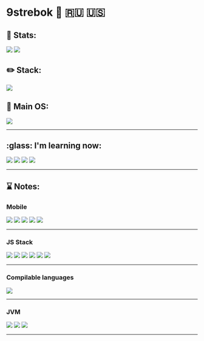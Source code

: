 # 9strebok :metal: :ru: :us:

## :telescope: Stats:

![](https://github-readme-stats.vercel.app/api?username=9strebok&show_icons=true&title_color=212121&text_color=212121&bg_color=f1f1f1&icon_color=212121)
![](https://github-readme-stats.vercel.app/api/top-langs/?username=9strebok&hide=css,html,vim&title_color=212121&text_color=212121&bg_color=f1f1f1&icon_color=212121)

## :pencil2: Stack:
![](https://img.shields.io/badge/Editor-Vim-informational?style=for-the-badge&logo=vim&logoColor=white&color=darkgreen)
[](https://img.shields.io/badge/Language-Python-informational?style=for-the-badge&logo=python&logoColor=white&color=green) 
[](https://img.shields.io/badge/Shell-Bash-informational?style=for-the-badge&logo=gnu-bash&logoColor=white&color=brown) 

## :penguin: Main OS:
![](https://img.shields.io/badge/OS-Linux-informational?style=for-the-badge&logo=linux&logoColor=white&color=black)

---

## :glass: I'm learning now:
![](https://img.shields.io/badge/Tool-Docker-informational?style=for-the-badge&logo=docker&logoColor=white&color=blue)
![](https://img.shields.io/badge/Tool-Kubernetes-informational?style=for-the-badge&logo=kubernetes&logoColor=white&color=blue)
![](https://img.shields.io/badge/Language-Rust-informational?style=for-the-badge&logo=rust&logoColor=white&color=brown) 
![](https://img.shields.io/badge/Language-Haskell-informational?style=for-the-badge&logo=haskell&logoColor=white&color=darkgray) 

---

## :hourglass: Notes:
### Mobile
![](https://img.shields.io/badge/Language-Swift-informational?style=for-the-badge&logo=swift&logoColor=white&color=orange) 
![](https://img.shields.io/badge/Language-Kotlin-informational?style=for-the-badge&logo=kotlin&logoColor=white&color=brown) 
![](https://img.shields.io/badge/Language-Scala-informational?style=for-the-badge&logo=scala&logoColor=white&color=brown) 
![](https://img.shields.io/badge/Language-Dart-informational?style=for-the-badge&logo=dart&logoColor=white&color=blue) 
![](https://img.shields.io/badge/Tool-Flutter-informational?style=for-the-badge&logo=flutter&logoColor=white&color=blue) 

---

### JS Stack
![](https://img.shields.io/badge/Language-JavaScript-informational?style=for-the-badge&logo=javascript&logoColor=white&color=yellow) 
![](https://img.shields.io/badge/Language-CoffeeScript-informational?style=for-the-badge&logo=coffeescript&logoColor=white&color=442d25) 
![](https://img.shields.io/badge/Language-TypeScript-informational?style=for-the-badge&logo=typescript&logoColor=white&color=blue) 
![](https://img.shields.io/badge/Tool-React-informational?style=for-the-badge&logo=react&logoColor=white&color=blue) 
![](https://img.shields.io/badge/Tool-NodeJS-informational?style=for-the-badge&logo=v8&logoColor=white&color=green) 
![](https://img.shields.io/badge/Tool-Deno-informational?style=for-the-badge&logo=deno&logoColor=white&color=blue) 

---

### Compilable languages
![](https://img.shields.io/badge/Languages-cFamilyLanguages-informational?style=for-the-badge&logo=c&logoColor=white&color=blue) 

---

### JVM
![](https://img.shields.io/badge/Languages-Java-informational?style=for-the-badge&logo=java&logoColor=white&color=brown) 
![](https://img.shields.io/badge/Languages-Scala-informational?style=for-the-badge&logo=scala&logoColor=white&color=brown) 
![](https://img.shields.io/badge/Languages-Kotlin-informational?style=for-the-badge&logo=kotlin&logoColor=white&color=brown) 

---



